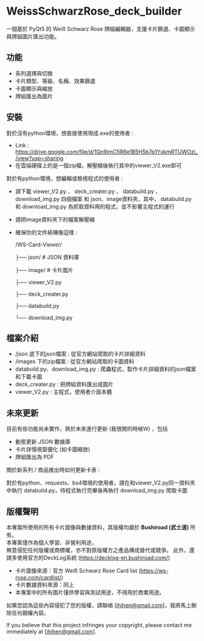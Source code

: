 # WeissSchwarzRose_deck_builder

一個基於 PyQt5 的 Weiß Schwarz Rose 牌組編輯器，支援卡片篩選、卡圖顯示與牌組圖片匯出功能。

## 功能
- 系列選擇與切換
- 卡片類型、等級、名稱、效果篩選
- 卡圖顯示與縮放
- 牌組匯出為圖片

## 安裝
對於沒有python環境，想直接使用現成.exe的使用者 : 
- Link : https://drive.google.com/file/d/1Qn9jmCfiR6e1B5H5b7p1YxkmRTUWOzi_/view?usp=sharing
- 在雲端硬碟上的是一個zip檔，解壓縮後執行其中的viewer_V2.exe即可

對於有python環境，想編輯或檢視程式的使用者 : 
- 請下載 viewer_V2.py 、 deck_creater.py 、 databuild.py 、 download_img.py 四個檔案 和 json、image資料夾，其中， databuild.py 和 download_img.py 為抓取資料用的程式，並不影響主程式的運行
- 請把image資料夾下的檔案解壓縮
- 確保你的文件結構像這樣 :

  /WS-Card-Viewer/
  
  ├── json/            # JSON 資料庫
  
  ├── image/           # 卡片圖片
  
  ├── viewer_V2.py
  
  ├── deck_creater.py
  
  ├── databuild.py
  
  └── download_img.py



## 檔案介紹
- /json 底下的json檔案 : 從官方網站爬取的卡片詳細資料
- /images 下的zip檔案 : 從官方網站爬取的卡圖資料
- databuild.py、download_img.py : 爬蟲程式，製作卡片詳細資料的json檔案和下載卡圖
- deck_creater.py : 把牌組資料匯出成圖片
- viewer_V2.py : 主程式，使用者介面本體

## 未來更新
目前有些功能尚未實作，將於未來進行更新 (我很閒的時候W) ，包括
- 動態更新 JSON 數據庫
- 卡片詳情視窗優化 (如卡圖縮放)
- 牌組匯出為 PDF

關於新系列 / 商品推出時如何更新卡表 : 

對於有python、requests、bs4環境的使用者，請在和viewer_V2.py同一資料夾中執行 databuild.py，待程式執行完畢後再執行 download_img.py 爬取卡圖

## 版權聲明

本專案所使用的所有卡片圖像與數據資料，其版權均屬於 **Bushiroad (武士道)** 所有。  
本專案僅作為個人學習、非營利用途，  
無意侵犯任何版權或商標權，亦不對原版權方之產品構成替代或競爭。
此外，還請多使用官方的DeckLog系統 (https://decklog-en.bushiroad.com/)

- 卡片圖像來源：官方 Weiß Schwarz Rose Card list (https://ws-rose.com/cardlist/)
- 卡片數據資料來源：同上
- 本專案中的所有圖片僅供學習與測試用途，不得用於商業用途。

如果您認為這些內容侵犯了您的版權，請聯絡 [jhihen@gmail.com]，我將馬上刪除任何親權內容。

If you believe that this project infringes your copyright, please contact me immediately at [jhihen@gmail.com].
